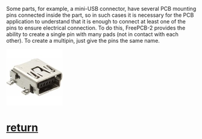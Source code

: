 Some parts, for example, a mini-USB connector, have several PCB mounting pins connected inside the part, so in such cases it is necessary for the PCB application to understand that it is enough to connect at least one of the pins to ensure electrical connection. To do this, FreePCB-2 provides the ability to create a single pin with many pads (not in contact with each other). To create a multipin, just give the pins the same name.

![](pictures/miniusb.jpg)

# [return](How_to.md)
